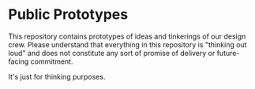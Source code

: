 # Public Prototypes

This repository contains prototypes of ideas and tinkerings of our design crew. Please understand that everything in this repository is "thinking out loud" and does not constitute any sort of promise of delivery or future-facing commitment.

It's just for thinking purposes.
